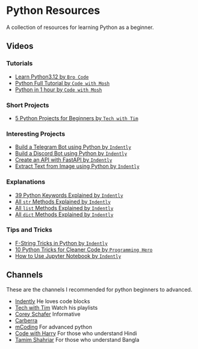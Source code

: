 # Python Resources
A collection of resources for learning Python as a beginner.

## Videos 

### Tutorials
- [Learn Python3.12 by `Bro Code`](https://youtu.be/ix9cRaBkVe0)
- [Python Full Tutorial by `Code with Mosh`](https://youtu.be/_uQrJ0TkZlc)
- [Python in 1 hour by `Code with Mosh`](https://youtu.be/kqtD5dpn9C8)

### Short Projects 
- [5 Python Projects for Beginners by `Tech with Tim`](https://youtu.be/DLn3jOsNRVE)

### Interesting Projects 
- [Build a Telegram Bot using Python by `Indently`](https://youtu.be/vZtm1wuA2yc)
- [Build a Discord Bot using Python by `Indently`](https://youtu.be/UYJDKSah-Ww)
- [Create an API with FastAPI by `Indently`](https://youtu.be/F43rgxq4CKw)
- [Extract Text from Image using Python by `Indently`](https://youtu.be/YK9a8E45X_Y)

### Explanations
- [39 Python Keywords Explained by `Indently`](https://youtu.be/rKk8XPLysj8)
- [All `str` Methods Explained by `Indently`](https://youtu.be/bnSYeYFRCaA)
- [All `list` Methods Explained by `Indently`](https://youtu.be/0yySumZTxJ0)
- [All `dict` Methods Explained by `Indently`](https://youtu.be/u0yr9B3nH8c)

### Tips and Tricks
- [F-String Tricks in Python by `Indently`](https://youtu.be/EoNOWVYKyo0)
- [10 Python Tricks for Cleaner Code by `Programming Hero`](https://youtu.be/WEP3DVTjKCc)
- [How to Use Jupyter Notebook by `Indently`](https://youtu.be/IMrxB8Mq5KU)



## Channels 
These are the channels I recommended for python beginners to advanced. 

- [Indently](https://youtube.com/@intently) He loves code blocks
- [Tech with Tim](https://youtube.com/@techwithtim) Watch his playlists
- [Corey Schafer](https://youtube.com/@coreyms) Informative 
- [Carberra](https://youtube.com/@carberra)
- [mCoding](https://youtube.com/@mcoding) For advanced python
- [Code with Harry](https://youtube.com/@codewithharry) For those who understand Hindi
- [Tamim Shahriar](https://youtube.com/@tamimshahriar) For those who understand Bangla
